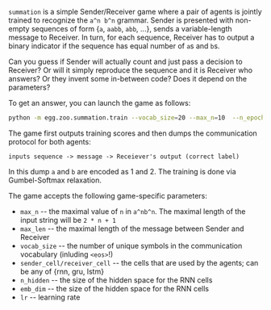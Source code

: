 `summation` is a simple Sender/Receiver game where a pair of agents is jointly trained to recognize the `a^n b^n` grammar.
Sender is presented with non-empty sequences of form {`a`, `aabb`, `abb`, ...}, sends a variable-length message to Receiver. 
In turn, for each sequence, Receiver has to output a binary indicator if the sequence has equal number of `a`s and `b`s.

Can you guess if Sender will actually count and just pass a decision to Receiver? Or will it simply reproduce the sequence
and it is Receiver who answers? Or they invent some in-between code? Does it depend on the parameters?

To get an answer, you can launch the game as follows:

```bash
python -m egg.zoo.summation.train --vocab_size=20 --max_n=10  --n_epoch=5 --max_len=10 --batch_size=32 --random_seed=21 --batches_per_epoch=100 --temperature=0.50 --sender_cell=lstm --receiver_cell=lstm --random_seed=21
```

The game first outputs training scores and then dumps the communication protocol for both agents:
```
inputs sequence -> message -> Receiever's output (correct label)
```
In this dump `a` and `b` are encoded as 1 and 2. The training is done via Gumbel-Softmax relaxation.

The game accepts the following game-specific parameters:
 * `max_n` -- the maximal value of `n` in `a^nb^n`. The maximal length of the input string will be `2 * n + 1`
 * `max_len` -- the maximal length of the message between Sender and Receiver
 * `vocab_size` -- the number of unique symbols in the communication vocabulary (inluding `<eos>`!)
 * `sender_cell/receiver_cell` -- the cells that are used by the agents; can be any of {rnn, gru, lstm}
 * `n_hidden` -- the size of the hidden space for the RNN cells
 * `emb_dim` -- the size of the hidden space for the RNN cells
 * `lr` -- learning rate
 
